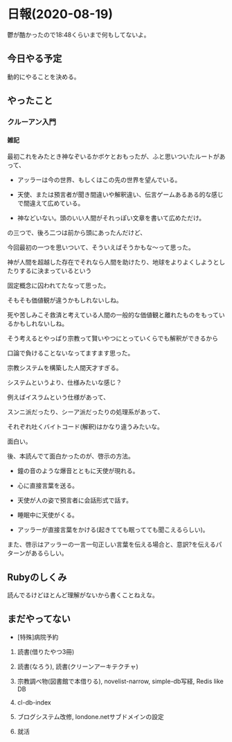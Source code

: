 # 日報(2020-08-19)

鬱が酷かったので18:48くらいまで何もしてないよ。

## 今日やる予定

動的にやることを決める。

## やったこと

### クルーアン入門

#### 雑記

最初これをみたとき神なぞいるかボケとおもったが、ふと思いついたルートがあって、

* アッラーは今の世界、もしくはこの先の世界を望んでいる。

* 天使、または預言者が聞き間違いや解釈違い、伝言ゲームあるある的な感じで間違えて広めている。

* 神などいない。頭のいい人間がそれっぽい文章を書いて広めただけ。

の三つで、後ろ二つは前から頭にあったんだけど、

今回最初の一つを思いついて、そういえばそうかもな〜って思った。

神が人間を超越した存在でそれなら人間を助けたり、地球をよりよくしようとしたりするに決まっているという

固定概念に囚われてたなって思った。

そもそも価値観が違うかもしれないしね。

死や苦しみこそ救済と考えている人間の一般的な価値観と離れたものをもっているかもしれないしね。

そう考えるとやっぱり宗教って賢いやつにとっていくらでも解釈ができるから

口論で負けることないなってますます思った。

宗教システムを構築した人間天才すぎる。

システムというより、仕様みたいな感じ？

例えばイスラムという仕様があって、

スンニ派だったり、シーア派だったりの処理系があって、

それぞれ吐くバイトコード(解釈)はかなり違うみたいな。

面白い。

後、本読んでて面白かったのが、啓示の方法。

* 鐘の音のような爆音とともに天使が現れる。

* 心に直接言葉を送る。

* 天使が人の姿で預言者に会話形式で話す。

* 睡眠中に天使がくる。

* アッラーが直接言葉をかける(起きてても眠ってても聞こえるらしい)。

また、啓示はアッラーの一言一句正しい言葉を伝える場合と、意訳?を伝えるパターンがあるらしい。

## Rubyのしくみ

読んでるけどほとんど理解がないから書くことねえな。

## まだやってない

* [特殊]病院予約

1. 読書(借りたやつ3冊)

2. 読書(なろう), 読書(クリーンアーキテクチャ)

3. 宗教調べ物(図書館で本借りる), novelist-narrow, simple-db写経, Redis like DB

4. cl-db-index

5. ブログシステム改修, londone.netサブドメインの設定

10. 就活
